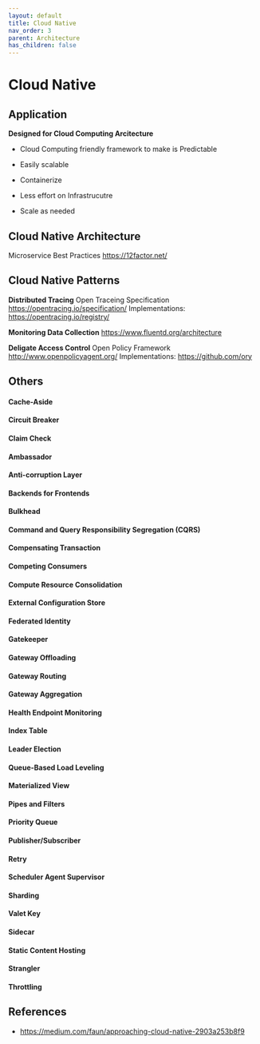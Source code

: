 ```yaml
---
layout: default
title: Cloud Native
nav_order: 3
parent: Architecture
has_children: false
---
```

# Cloud Native
## Application
**Designed for Cloud Computing Arcitecture**
* Cloud Computing friendly framework to make is Predictable
* Easily scalable
* Containerize

* Less effort on Infrastrucutre
* Scale as needed

## Cloud Native Architecture
Microservice Best Practices  https://12factor.net/

## Cloud Native Patterns
**Distributed Tracing**
Open Traceing Specification https://opentracing.io/specification/
Implementations: https://opentracing.io/registry/

**Monitoring Data Collection**
https://www.fluentd.org/architecture

**Deligate Access Control**
Open Policy Framework http://www.openpolicyagent.org/
Implementations: https://github.com/ory

## Others
#### Cache-Aside
#### Circuit Breaker
#### Claim Check
#### Ambassador
#### Anti-corruption Layer
#### Backends for Frontends
#### Bulkhead
#### Command and Query Responsibility Segregation (CQRS)
#### Compensating Transaction
#### Competing Consumers
#### Compute Resource Consolidation
#### External Configuration Store
#### Federated Identity
#### Gatekeeper
#### Gateway Offloading
#### Gateway Routing
#### Gateway Aggregation
#### Health Endpoint Monitoring
#### Index Table
#### Leader Election
#### Queue-Based Load Leveling
#### Materialized View
#### Pipes and Filters
#### Priority Queue
#### Publisher/Subscriber
#### Retry
#### Scheduler Agent Supervisor
#### Sharding
#### Valet Key
#### Sidecar
#### Static Content Hosting
#### Strangler
#### Throttling




## References
- https://medium.com/faun/approaching-cloud-native-2903a253b8f9
